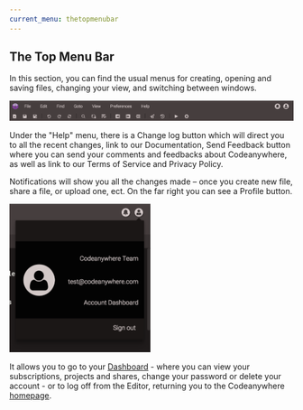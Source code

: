```yaml
---
current_menu: thetopmenubar
---
```


## The Top Menu Bar

In this section, you can find the usual menus for creating, opening and saving files, changing your view, and switching between windows.
 
![topmenubar](images/topmenubar.png "topmenubar")

Under the "Help" menu, there is a Change log button which will direct you to all the recent changes, link to our Documentation, Send Feedback button where you can send your comments and feedbacks about Codeanywhere, as well as link to our Terms of Service and Privacy Policy.

Notifications will show you all the changes made – once you create new file, share a file, or upload one, ect. 
On the far right you can see a Profile button. 

<img src="images/dashboard-access.png" width="250" height="auto">

It allows you to go to your [Dashboard](http://docs.codeanywhere.com/overview/dashboard.html) - where you can view your subscriptions, projects and shares, change your password or delete your account - or to log off from the Editor, returning you to the Codeanywhere [homepage](http://www.codeanywhere.com).
